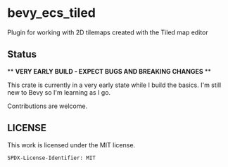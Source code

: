 # bevy_ecs_tiled

Plugin for working with 2D tilemaps created with the Tiled map editor

## Status

** **VERY EARLY BUILD - EXPECT BUGS AND BREAKING CHANGES** **

This crate is currently in a very early state while I build the basics.
I'm still new to Bevy so I'm learning as I go.

Contributions are welcome.

## LICENSE

This work is licensed under the MIT license.

`SPDX-License-Identifier: MIT`